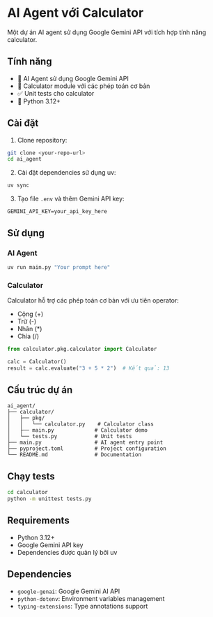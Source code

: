 # AI Agent với Calculator

Một dự án AI agent sử dụng Google Gemini API với tích hợp tính năng calculator.

## Tính năng

- 🤖 AI Agent sử dụng Google Gemini API
- 🔢 Calculator module với các phép toán cơ bản
- ✅ Unit tests cho calculator
- 🐍 Python 3.12+

## Cài đặt

1. Clone repository:
```bash
git clone <your-repo-url>
cd ai_agent
```

2. Cài đặt dependencies sử dụng uv:
```bash
uv sync
```

3. Tạo file `.env` và thêm Gemini API key:
```
GEMINI_API_KEY=your_api_key_here
```

## Sử dụng

### AI Agent
```bash
uv run main.py "Your prompt here"
```

### Calculator
Calculator hỗ trợ các phép toán cơ bản với ưu tiên operator:
- Cộng (+)
- Trừ (-)
- Nhân (*)
- Chia (/)

```python
from calculator.pkg.calculator import Calculator

calc = Calculator()
result = calc.evaluate("3 + 5 * 2")  # Kết quả: 13
```

## Cấu trúc dự án

```
ai_agent/
├── calculator/
│   ├── pkg/
│   │   └── calculator.py    # Calculator class
│   ├── main.py             # Calculator demo
│   └── tests.py            # Unit tests
├── main.py                 # AI agent entry point
├── pyproject.toml          # Project configuration
└── README.md               # Documentation
```

## Chạy tests

```bash
cd calculator
python -m unittest tests.py
```

## Requirements

- Python 3.12+
- Google Gemini API key
- Dependencies được quản lý bởi uv

## Dependencies

- `google-genai`: Google Gemini AI API
- `python-dotenv`: Environment variables management
- `typing-extensions`: Type annotations support

